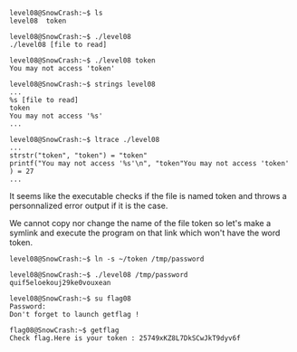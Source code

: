 ```
level08@SnowCrash:~$ ls
level08  token

level08@SnowCrash:~$ ./level08 
./level08 [file to read]

level08@SnowCrash:~$ ./level08 token
You may not access 'token'

level08@SnowCrash:~$ strings level08
...
%s [file to read]
token
You may not access '%s'
...

level08@SnowCrash:~$ ltrace ./level08 
...
strstr("token", "token") = "token"
printf("You may not access '%s'\n", "token"You may not access 'token'
) = 27
...
```

It seems like the executable checks if the file is named token and throws a personnalized error output if it is the case.

We cannot copy nor change the name of the file token so let's make a symlink and execute the program on that link which won't have the word token.

```
level08@SnowCrash:~$ ln -s ~/token /tmp/password

level08@SnowCrash:~$ ./level08 /tmp/password
quif5eloekouj29ke0vouxean

level08@SnowCrash:~$ su flag08
Password: 
Don't forget to launch getflag !

flag08@SnowCrash:~$ getflag
Check flag.Here is your token : 25749xKZ8L7DkSCwJkT9dyv6f
```